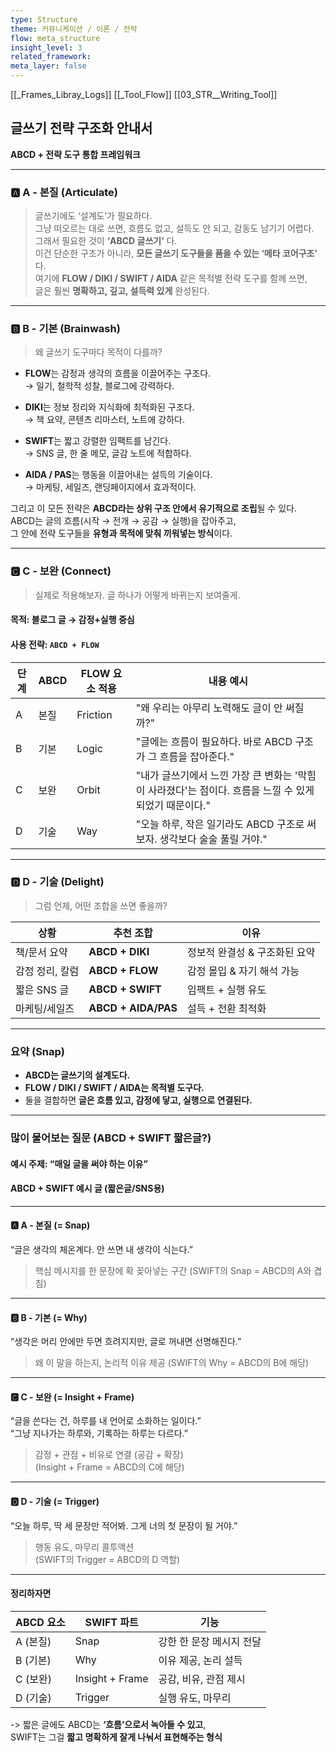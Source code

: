 ```yaml
---
type: Structure
theme: 커뮤니케이션 / 이론 / 전략
flow: meta_structure
insight_level: 3
related_framework: 
meta_layer: false
---
```

[[_Frames_Libray_Logs]]
[[_Tool_Flow]]
[[03_STR__Writing_Tool]]
## 글쓰기 전략 구조화 안내서

**ABCD + 전략 도구 통합 프레임워크**

---

### 🅰️ A - 본질 (Articulate)

> 글쓰기에도 ‘설계도’가 필요하다.  
> 그냥 떠오르는 대로 쓰면, 흐름도 없고, 설득도 안 되고, 감동도 남기기 어렵다.  
> 그래서 필요한 것이 **‘ABCD 글쓰기’** 다.  
> 이건 단순한 구조가 아니라, **모든 글쓰기 도구들을 품을 수 있는 ‘메타 코어구조’** 다.  
> 여기에 **FLOW / DIKI / SWIFT / AIDA** 같은 목적별 전략 도구를 함께 쓰면,  
> 글은 훨씬 **명확하고, 깊고, 설득력 있게** 완성된다.

---

### 🅱️ B - 기본 (Brainwash)

> 왜 글쓰기 도구마다 목적이 다를까?

- **FLOW**는 감정과 생각의 흐름을 이끌어주는 구조다.  
    → 일기, 철학적 성찰, 블로그에 강력하다.
    
- **DIKI**는 정보 정리와 지식화에 최적화된 구조다.  
    → 책 요약, 콘텐츠 리마스터, 노트에 강하다.
    
- **SWIFT**는 짧고 강렬한 임팩트를 남긴다.  
    → SNS 글, 한 줄 메모, 글감 노트에 적합하다.
    
- **AIDA / PAS**는 행동을 이끌어내는 설득의 기술이다.  
    → 마케팅, 세일즈, 랜딩페이지에서 효과적이다.
    

그리고 이 모든 전략은 **ABCD라는 상위 구조 안에서 유기적으로 조립**될 수 있다.  
ABCD는 글의 흐름(시작 → 전개 → 공감 → 실행)을 잡아주고,  
그 안에 전략 도구들을 **유형과 목적에 맞춰 끼워넣는 방식**이다.

---

### 🅲 C - 보완 (Connect)

> 실제로 적용해보자. 글 하나가 어떻게 바뀌는지 보여줄게.

#### 목적: 블로그 글 → 감정+실행 중심

#### 사용 전략: `ABCD + FLOW`

| 단계  | ABCD | FLOW 요소 적용 | 내용 예시                                                         |
| --- | ---- | ---------- | ------------------------------------------------------------- |
| A   | 본질   | Friction   | "왜 우리는 아무리 노력해도 글이 안 써질까?"                                    |
| B   | 기본   | Logic      | "글에는 흐름이 필요하다. 바로 ABCD 구조가 그 흐름을 잡아준다."                       |
| C   | 보완   | Orbit      | "내가 글쓰기에서 느낀 가장 큰 변화는 '막힘이 사라졌다'는 점이다. 흐름을 느낄 수 있게 되었기 때문이다." |
| D   | 기술   | Way        | "오늘 하루, 작은 일기라도 ABCD 구조로 써보자. 생각보다 술술 풀릴 거야."                 |

---

### 🅳 D - 기술 (Delight)

> 그럼 언제, 어떤 조합을 쓰면 좋을까?

|상황|추천 조합|이유|
|---|---|---|
|책/문서 요약|**ABCD + DIKI**|정보적 완결성 & 구조화된 요약|
|감정 정리, 칼럼|**ABCD + FLOW**|감정 몰입 & 자기 해석 가능|
|짧은 SNS 글|**ABCD + SWIFT**|임팩트 + 실행 유도|
|마케팅/세일즈|**ABCD + AIDA/PAS**|설득 + 전환 최적화|

---

### 요약 (Snap)

- **ABCD는 글쓰기의 설계도다.**
- **FLOW / DIKI / SWIFT / AIDA는 목적별 도구다.**
- 둘을 결합하면 **글은 흐름 있고, 감정에 닿고, 실행으로 연결된다.**

---

### 많이 물어보는 질문 (ABCD + SWIFT 짧은글?)

#### 예시 주제: “매일 글을 써야 하는 이유”

####  **ABCD + SWIFT 예시 글 (짧은글/SNS용)**

---

#### 🅰️ **A - 본질** (= Snap)

 “글은 생각의 체온계다. 안 쓰면 내 생각이 식는다.”

> 핵심 메시지를 한 문장에 확 꽂아넣는 구간
> (SWIFT의 Snap = ABCD의 A와 겹침)

---

#### 🅱️ **B - 기본** (= Why)

 “생각은 머리 안에만 두면 흐려지지만, 글로 꺼내면 선명해진다.”

> 왜 이 말을 하는지, 논리적 이유 제공
> (SWIFT의 Why = ABCD의 B에 해당)

---

#### 🅲 **C - 보완** (= Insight + Frame)

 “글을 쓴다는 건, 하루를 내 언어로 소화하는 일이다.”  
 “그냥 지나가는 하루와, 기록하는 하루는 다르다.”

> 감정 + 관점 + 비유로 연결 (공감 + 확장)  
> (Insight + Frame = ABCD의 C에 해당)

---

#### 🅳 **D - 기술** (= Trigger)

 “오늘 하루, 딱 세 문장만 적어봐. 그게 너의 첫 문장이 될 거야.”

> 행동 유도, 마무리 콜투액션  
> (SWIFT의 Trigger = ABCD의 D 역할)

---

#### 정리하자면
| ABCD 요소 | SWIFT 파트        | 기능             |
| ------- | --------------- | -------------- |
| A (본질)  | Snap            | 강한 한 문장 메시지 전달 |
| B (기본)  | Why             | 이유 제공, 논리 설득   |
| C (보완)  | Insight + Frame | 공감, 비유, 관점 제시  |
| D (기술)  | Trigger         | 실행 유도, 마무리     |

-> 짧은 글에도 ABCD는 **‘흐름’으로서 녹아들 수 있고**,  
SWIFT는 그걸 **짧고 명확하게 잘게 나눠서 표현해주는 형식**